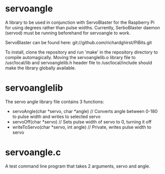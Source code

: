 servoangle
==========

A library to be used in conjunction with ServoBlaster for the Raspberry Pi for using degrees rather than pulse widths. Currently, SerboBlaster daemon (servod) must be running beforehand for servoangle to work.

ServoBlaster can be found here: git://github.com/richardghirst/PiBits.git

To install, clone the repository and run 'make' in the repository directory to compile automagically. Moving the servoanglelib.o library file to /usr/local/lib and servoanglelib.h header file to /usr/local/include should make the library globally available.

servoanglelib
===============

The servo angle library file contains 3 functions:

  - servoAngle(char *servo, char *angle) // Converts angle between 0-180 to pulse width and writes to selected servo
  - servoOff(char *servo) // Sets pulse width of servo to 0, turning it off
  - writeToServo(char *servo, int angle) // Private, writes pulse width to servo

servoangle.c
============

A test command line program that takes 2 arguments, servo and angle.
